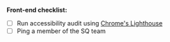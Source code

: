 **Front-end checklist:**

* [ ] Run accessibility audit using [Chrome's Lighthouse](https://developers.google.com/web/tools/lighthouse/)
* [ ] Ping a member of the SQ team
